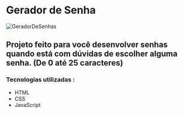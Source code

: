 # Gerador de Senha 

![GeradorDeSenhas](https://github.com/user-attachments/assets/1c0493a8-000a-4664-ae06-10b585bdef92)



## Projeto feito para você desenvolver senhas quando está com dúvidas de escolher alguma senha. (De 0 até 25 caracteres)

### Tecnologias utilizadas :
- HTML
- CSS
- JavaScript

